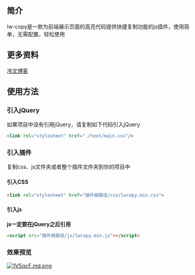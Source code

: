 ## 简介
lw-copy是一款为前端展示页面的高亮代码提供快捷复制功能的js插件，使用简单，无需配置，轻松使用

## 更多资料
[冷文博客](http://www.kevinlu98.cn/)

## 使用方法
### 引入jQuery
如果项目中没有引用jQuery，请复制如下代码引入jQuery
```html
<link rel="stylesheet" href="./text/main.css"/>
```
### 引入插件
复制css、js文件夹或者整个插件文件夹到你的项目中

#### 引入CSS
```html
<link rel="stylesheet" href="插件根路径/css/lwcopy.min.css">
```

#### 引入js
**js一定要在jQuery之后引用**
```html
<script src="插件根路径/js/lwcopy.min.js"></script>
```

### 效果预览
[![1VSqcF.md.png](https://s2.ax1x.com/2020/01/23/1VSqcF.md.png)](https://imgchr.com/i/1VSqcF)